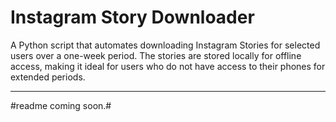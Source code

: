 
# Instagram Story Downloader

A Python script that automates downloading Instagram Stories for selected users over a one-week period. The stories are stored locally for offline access, making it ideal for users who do not have access to their phones for extended periods.

---

#readme coming soon.#
